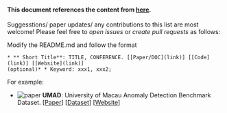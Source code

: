 #### This document references the content from [here](https://github.com/zubair-irshad/Awesome-Implicit-NeRF-Robotics/blob/main/how-to-PR.md).

Suggesstions/ paper updates/ any contributions to this list are most welcome! Please feel free to *open issues* or *create pull requests* as follows: <br>


Modify the README.md and follow the format 
``` 
* ** Short Title**: TITLE, CONFERENCE. [[Paper/DOC](link)] [[Code](link)] [[Website](link)]
(optional)* * Keyword: xxx1, xxx2;
```
For example:

* ![paper](https://img.shields.io/badge/Dataset-red) **UMAD**: University of Macau Anomaly Detection Benchmark Dataset. [[Paper]()] [[Dataset](https://github.com/IMRL/UMAD)] [[Website](https://doongli.github.io/umad/)]
